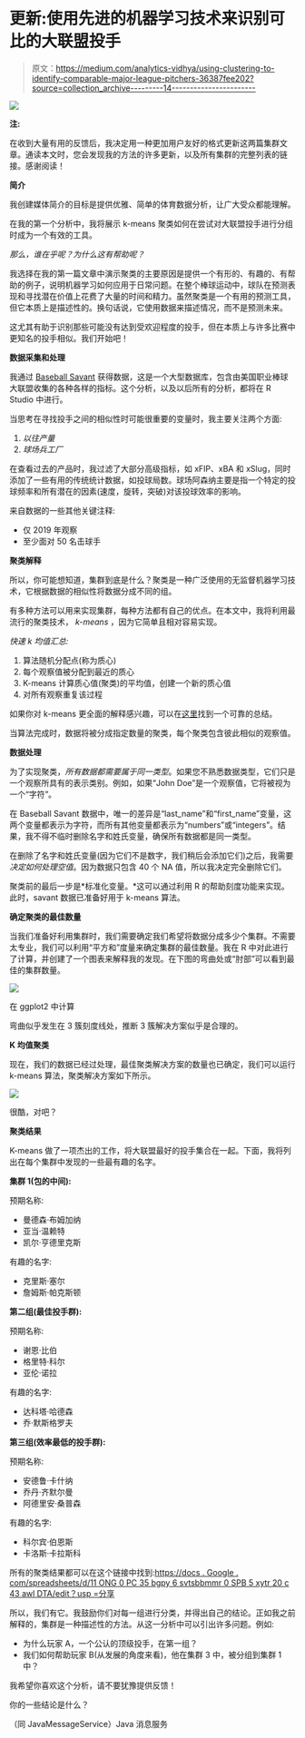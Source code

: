# 更新:使用先进的机器学习技术来识别可比的大联盟投手

> 原文：<https://medium.com/analytics-vidhya/using-clustering-to-identify-comparable-major-league-pitchers-36387fee202?source=collection_archive---------14----------------------->

![](img/adc24bfc29270799c28691d050dfeab4.png)

**注:**

在收到大量有用的反馈后，我决定用一种更加用户友好的格式更新这两篇集群文章。通读本文时，您会发现我的方法的许多更新，以及所有集群的完整列表的链接。感谢阅读！

**简介**

我创建媒体简介的目标是提供优雅、简单的体育数据分析，让广大受众都能理解。

在我的第一个分析中，我将展示 k-means 聚类如何在尝试对大联盟投手进行分组时成为一个有效的工具。

*那么，谁在乎呢？为什么这有帮助呢？*

我选择在我的第一篇文章中演示聚类的主要原因是提供一个有形的、有趣的、有帮助的例子，说明机器学习如何应用于日常问题。在整个棒球运动中，球队在预测表现和寻找潜在价值上花费了大量的时间和精力。虽然聚类是一个有用的预测工具，但它本质上是描述性的。换句话说，它使用数据来描述情况，而不是预测未来。

这尤其有助于识别那些可能没有达到受欢迎程度的投手，但在本质上与许多比赛中更知名的投手相似。我们开始吧！

**数据采集和处理**

我通过 [Baseball Savant](https://baseballsavant.mlb.com) 获得数据，这是一个大型数据库，包含由美国职业棒球大联盟收集的各种各样的指标。这个分析，以及以后所有的分析，都将在 R Studio 中进行。

当思考在寻找投手之间的相似性时可能很重要的变量时，我主要关注两个方面:

1.  *以往产量*
2.  *球场兵工厂*

在查看过去的产品时，我过滤了大部分高级指标，如 xFIP、xBA 和 xSlug，同时添加了一些有用的传统统计数据，如投球局数。球场阿森纳主要是指一个特定的投球频率和所有潜在的因素(速度，旋转，突破)对该投球效率的影响。

来自数据的一些其他关键注释:

*   仅 2019 年观察
*   至少面对 50 名击球手

**聚类解释**

所以，你可能想知道，集群到底是什么？聚类是一种广泛使用的无监督机器学习技术，它根据数据的相似性将数据分成不同的组。

有多种方法可以用来实现集群，每种方法都有自己的优点。在本文中，我将利用最流行的聚类技术， *k-means* ，因为它简单且相对容易实现。

*快速 k 均值汇总:*

1.  算法随机分配点(称为质心)
2.  每个观察值被分配到最近的质心
3.  K-means 计算质心值(聚类)的平均值，创建一个新的质心值
4.  对所有观察重复该过程

如果你对 k-means 更全面的解释感兴趣，可以在[这里](https://blog.easysol.net/machine-learning-algorithms-3/)找到一个可靠的总结。

当算法完成时，数据将被分成指定数量的聚类，每个聚类包含彼此相似的观察值。

**数据处理**

为了实现聚类，*所有数据都需要属于同一类型*。如果您不熟悉数据类型，它们只是一个观察所具有的表示类别。例如，如果“John Doe”是一个观察值，它将被视为一个“字符”。

在 Baseball Savant 数据中，唯一的差异是“last_name”和“first_name”变量，这两个变量都表示为字符，而所有其他变量都表示为“numbers”或“integers”。结果，我不得不临时删除名字和姓氏变量，确保所有数据都是同一类型。

在删除了名字和姓氏变量(因为它们不是数字，我们稍后会添加它们)之后，我需要*决定如何处理空值*。因为数据只包含 40 个 NA 值，所以我决定完全删除它们。

聚类前的最后一步是*标准化变量。*这可以通过利用 R 的帮助刻度功能来实现。此时，savant 数据已准备好用于 k-means 算法。

**确定聚类的最佳数量**

当我们准备好利用集群时，我们需要确定我们希望将数据分成多少个集群。不需要太专业，我们可以利用“平方和”度量来确定集群的最佳数量。我在 R 中对此进行了计算，并创建了一个图表来解释我的发现。在下图的弯曲处或“肘部”可以看到最佳的集群数量。

![](img/43de8546e85822e9305e2c8f75dbabf4.png)

在 ggplot2 中计算

弯曲似乎发生在 3 簇刻度线处，推断 3 簇解决方案似乎是合理的。

**K 均值聚类**

现在，我们的数据已经过处理，最佳聚类解决方案的数量也已确定，我们可以运行 k-means 算法，聚类解决方案如下所示。

![](img/81a1cd26686b3cd81c6171f256b8f373.png)

很酷，对吧？

**聚类结果**

K-means 做了一项杰出的工作，将大联盟最好的投手集合在一起。下面，我将列出在每个集群中发现的一些最有趣的名字。

**集群 1(包的中间):**

预期名称:

*   曼德森·布姆加纳
*   亚当·温赖特
*   凯尔·亨德里克斯

有趣的名字:

*   克里斯·塞尔
*   詹姆斯·帕克斯顿

**第二组(最佳投手群):**

预期名称:

*   谢恩·比伯
*   格里特·科尔
*   亚伦·诺拉

有趣的名字:

*   达科塔·哈德森
*   乔·默斯格罗夫

**第三组(效率最低的投手群):**

预期名称:

*   安德鲁·卡什纳
*   乔丹·齐默尔曼
*   阿德里安·桑普森

有趣的名字:

*   科尔宾·伯恩斯
*   卡洛斯·卡拉斯科

所有的聚类结果都可以在这个链接中找到:[https://docs . Google . com/spreadsheets/d/11 ONG 0 PC 35 bgpy 6 svtsbbmmr 0 SPB 5 xytr 20 c 43 awl DTA/edit？usp =分享](https://docs.google.com/spreadsheets/d/11OnG0pc35bgPy6SVtSbBMmr0spB5xYtr20c43awlDTA/edit?usp=sharing)

所以，我们有它。我鼓励你们对每一组进行分类，并得出自己的结论。正如我之前解释的，集群是一种描述性的方法。从这一分析中可以引出许多问题。例如:

*   为什么玩家 A，一个公认的顶级投手，在第一组？
*   我们如何帮助玩家 B(从发展的角度来看)，他在集群 3 中，被分组到集群 1 中？

我希望你喜欢这个分析，请不要犹豫提供反馈！

你的一些结论是什么？

（同 JavaMessageService）Java 消息服务
